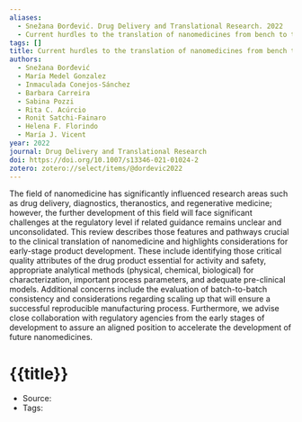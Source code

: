 ```yaml
---
aliases:
  - Snežana Đorđević. Drug Delivery and Translational Research. 2022
  - Current hurdles to the translation of nanomedicines from bench to the clinic
tags: []
title: Current hurdles to the translation of nanomedicines from bench to the clinic
authors:
  - Snežana Đorđević
  - María Medel Gonzalez
  - Inmaculada Conejos-Sánchez
  - Barbara Carreira
  - Sabina Pozzi
  - Rita C. Acúrcio
  - Ronit Satchi-Fainaro
  - Helena F. Florindo
  - María J. Vicent
year: 2022
journal: Drug Delivery and Translational Research
doi: https://doi.org/10.1007/s13346-021-01024-2
zotero: zotero://select/items/@dordevic2022
---
```

<!-- START_ABSTRACT -->
The field of nanomedicine has significantly influenced research areas such as drug delivery, diagnostics, theranostics, and regenerative medicine; however, the further development of this field will face significant challenges at the regulatory level if related guidance remains unclear and unconsolidated. This review describes those features and pathways crucial to the clinical translation of nanomedicine and highlights considerations for early-stage product development. These include identifying those critical quality attributes of the drug product essential for activity and safety, appropriate analytical methods (physical, chemical, biological) for characterization, important process parameters, and adequate pre-clinical models. Additional concerns include the evaluation of batch-to-batch consistency and considerations regarding scaling up that will ensure a successful reproducible manufacturing process. Furthermore, we advise close collaboration with regulatory agencies from the early stages of development to assure an aligned position to accelerate the development of future nanomedicines.
<!-- END_ABSTRACT -->

<!-- START_TEMPLATE -->
# {{title}}

- Source:
- Tags: 
<!-- END_TEMPLATE -->